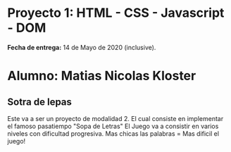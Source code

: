 # Proyecto 1:  HTML - CSS - Javascript - DOM

**Fecha de entrega:** 14 de Mayo de 2020 (inclusive).

# Alumno: Matias Nicolas Kloster

## Sotra de lepas ##
Este va a ser un proyecto de modalidad 2. El cual consiste en implementar el famoso pasatiempo "Sopa de Letras" 
El Juego va a consistir en varios niveles con dificultad progresiva. Mas chicas las palabras = Mas dificil el juego!
